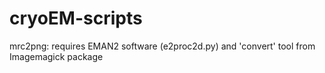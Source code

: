 # cryoEM-scripts

mrc2png: requires EMAN2 software (e2proc2d.py) and 'convert' tool from Imagemagick package
